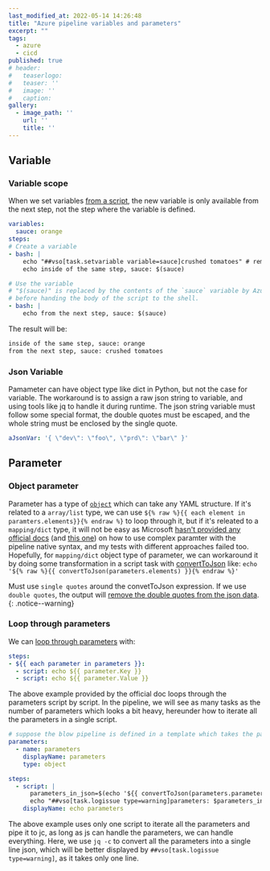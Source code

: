 ```yaml
---
last_modified_at: 2022-05-14 14:26:48
title: "Azure pipeline variables and parameters"
excerpt: ""
tags:
  - azure
  - cicd
published: true
# header:
#   teaserlogo:
#   teaser: ''
#   image: ''
#   caption:
gallery:
  - image_path: ''
    url: ''
    title: ''
---
```


## Variable

### Variable scope

When we set variables [from a script](https://docs.microsoft.com/en-us/azure/devops/pipelines/process/variables?view=azure-devops&tabs=yaml%2Cbatch#set-a-job-scoped-variable-from-a-script), the new variable is only available from the next step, not the step where the variable is defined.

```yml
variables:
  sauce: orange
steps:
# Create a variable
- bash: |
    echo "##vso[task.setvariable variable=sauce]crushed tomatoes" # remember to use double quotes
    echo inside of the same step, sauce: $(sauce)

# Use the variable
# "$(sauce)" is replaced by the contents of the `sauce` variable by Azure Pipelines
# before handing the body of the script to the shell.
- bash: |
    echo from the next step, sauce: $(sauce)
```

The result will be:

```bash
inside of the same step, sauce: orange
from the next step, sauce: crushed tomatoes
```

### Json Variable

Pamameter can have object type like dict in Python, but not the case for variable. The workaround is to assign a raw json string to variable, and using tools like jq to handle it during runtime. The json string variable must follow some special format, the double quotes must be escaped, and the whole string must be enclosed by the single quote.

```yml
aJsonVar: '{ \"dev\": \"foo\", \"prd\": \"bar\" }'
```

## Parameter

### Object parameter

Parameter has a type of [`object`](https://docs.microsoft.com/en-us/azure/devops/pipelines/process/runtime-parameters?view=azure-devops&tabs=script#parameter-data-types) which can take any YAML structure. If it's related to a `array/list` type, we can use `${% raw %}{{ each element in paramters.elements}}{% endraw %}` to loop through it, but if it's releated to a `mapping/dict` type, it will not be easy as Microsoft [hasn't provided any official docs](https://github.com/microsoft/azure-pipelines-yaml/issues/427) (and [this one](https://stackoverflow.com/a/59987335/5095636)) on how to use complex paramter with the pipeline native syntax, and my tests with different approaches failed too. Hopefully, for `mapping/dict` object type of parameter, we can workaround it by doing some transformation in a script task with [convertToJson](https://docs.microsoft.com/en-us/azure/devops/pipelines/process/expressions?view=azure-devops#converttojson) like: `echo '${% raw %}{{ convertToJson(parameters.elements) }}{% endraw %}'`

Must use `single quotes` around the convetToJson expression. If we use `double quotes`, the output will [remove the double quotes from the json data](https://github.com/MicrosoftDocs/azure-devops-docs/issues/11983#issuecomment-1055651836).
{: .notice--warning}

### Loop through parameters

We can [loop through parameters](https://docs.microsoft.com/en-us/azure/devops/pipelines/process/runtime-parameters?view=azure-devops&tabs=script#loop-through-parameters) with:

<!-- {% raw %} -->
```yaml
steps:
- ${{ each parameter in parameters }}:
  - script: echo ${{ parameter.Key }}
  - script: echo ${{ parameter.Value }}
```
<!-- {% endraw %} -->

The above example provided by the official doc loops through the parameters script by script.
In the pipeline, we will see as many tasks as the number of parameters which looks a bit heavy, hereunder how to iterate all the parameters in a single script.

<!-- {% raw %} -->
```yaml
# suppose the blow pipeline is defined in a template which takes the parameter with name `parameters`, so we can reuse it in any other pipelines.
parameters:
  - name: parameters
    displayName: parameters
    type: object

steps:
  - script: |
      parameters_in_json=$(echo '${{ convertToJson(parameters.parameters) }}' | jq -c)
      echo "##vso[task.logissue type=warning]parameters: $parameters_in_json"
    displayName: echo parameters
```
<!-- {% endraw %} -->

The above example uses only one script to iterate all the parameters and pipe it to jc, as long as js can handle the parameters, we can handle everything.
Here, we use `jq -c` to convert all the parameters into a single line json, which will be better displayed by `##vso[task.logissue type=warning]`, as it takes only one line.
